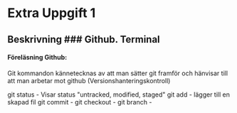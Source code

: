 # Extra Uppgift 1
 ## Beskrivning ### Github. Terminal


#### Föreläsning Github:

Git kommandon kännetecknas av att man sätter git framför och hänvisar till att man arbetar mot github (Versionshanteringskontroll)

git status - Visar status "untracked, modified, staged"
git add - lägger till en skapad fil 
git commit -
git checkout -
git branch -

